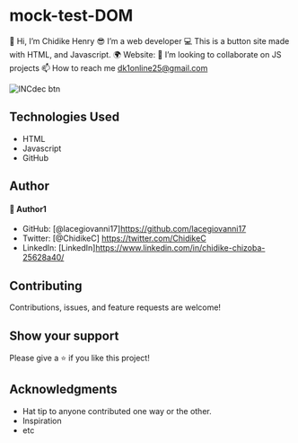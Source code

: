 # mock-test-DOM
👋 Hi, I’m Chidike Henry 
😎 I’m a web developer 
💻 This is a button site made with HTML, and Javascript. 
🌍 Website: 
💞️ I’m looking to collaborate on JS projects 
📫 How to reach me dk1online25@gmail.com

![INCdec btn](https://user-images.githubusercontent.com/30509335/192069238-f8096285-6ca2-430b-ab11-000ccdb63338.PNG)


## Technologies Used
* HTML
* Javascript
* GitHub

## Author

#### 👤 Author1
- GitHub: [@lacegiovanni17]https://github.com/lacegiovanni17
- Twitter: [@ChidikeC] https://twitter.com/ChidikeC
- LinkedIn: [LinkedIn]https://www.linkedin.com/in/chidike-chizoba-25628a40/

## Contributing 
Contributions, issues, and feature requests are welcome!

## Show your support
Please give a ⭐️ if you like this project! 

## Acknowledgments
- Hat tip to anyone contributed one way or the other.
- Inspiration
- etc
